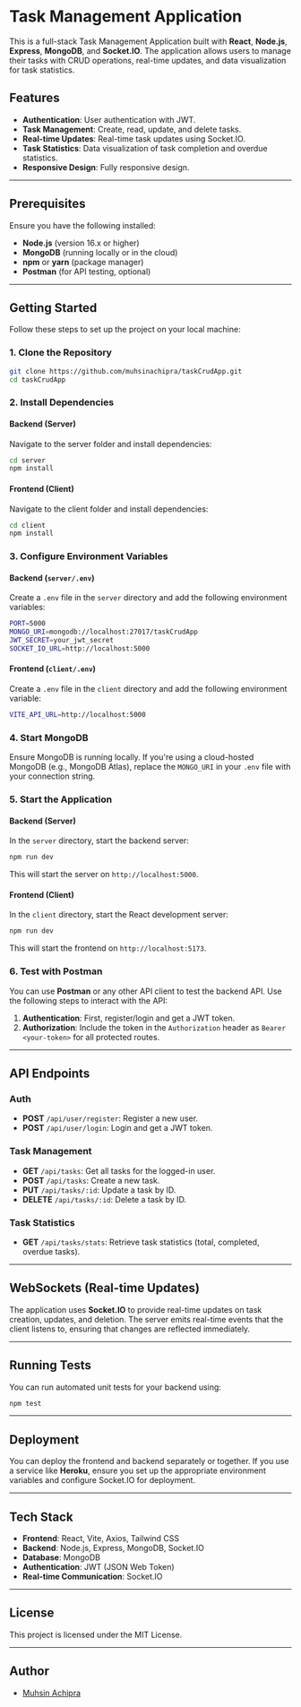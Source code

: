 # Task Management Application

This is a full-stack Task Management Application built with **React**, **Node.js**, **Express**, **MongoDB**, and **Socket.IO**. The application allows users to manage their tasks with CRUD operations, real-time updates, and data visualization for task statistics.

## Features

- **Authentication**: User authentication with JWT.
- **Task Management**: Create, read, update, and delete tasks.
- **Real-time Updates**: Real-time task updates using Socket.IO.
- **Task Statistics**: Data visualization of task completion and overdue statistics.
- **Responsive Design**: Fully responsive design.

---

## Prerequisites

Ensure you have the following installed:

- **Node.js** (version 16.x or higher)
- **MongoDB** (running locally or in the cloud)
- **npm** or **yarn** (package manager)
- **Postman** (for API testing, optional)

---

## Getting Started

Follow these steps to set up the project on your local machine:

### 1. Clone the Repository

```bash
git clone https://github.com/muhsinachipra/taskCrudApp.git
cd taskCrudApp
```

### 2. Install Dependencies

#### Backend (Server)

Navigate to the server folder and install dependencies:

```bash
cd server
npm install
```

#### Frontend (Client)

Navigate to the client folder and install dependencies:

```bash
cd client
npm install
```

### 3. Configure Environment Variables

#### Backend (`server/.env`)

Create a `.env` file in the `server` directory and add the following environment variables:

```bash
PORT=5000
MONGO_URI=mongodb://localhost:27017/taskCrudApp
JWT_SECRET=your_jwt_secret
SOCKET_IO_URL=http://localhost:5000
```

#### Frontend (`client/.env`)

Create a `.env` file in the `client` directory and add the following environment variable:

```bash
VITE_API_URL=http://localhost:5000
```

### 4. Start MongoDB

Ensure MongoDB is running locally. If you're using a cloud-hosted MongoDB (e.g., MongoDB Atlas), replace the `MONGO_URI` in your `.env` file with your connection string.

### 5. Start the Application

#### Backend (Server)

In the `server` directory, start the backend server:

```bash
npm run dev
```

This will start the server on `http://localhost:5000`.

#### Frontend (Client)

In the `client` directory, start the React development server:

```bash
npm run dev
```

This will start the frontend on `http://localhost:5173`.

### 6. Test with Postman

You can use **Postman** or any other API client to test the backend API. Use the following steps to interact with the API:

1. **Authentication**: First, register/login and get a JWT token.
2. **Authorization**: Include the token in the `Authorization` header as `Bearer <your-token>` for all protected routes.

---

## API Endpoints

### Auth

- **POST** `/api/user/register`: Register a new user.
- **POST** `/api/user/login`: Login and get a JWT token.

### Task Management

- **GET** `/api/tasks`: Get all tasks for the logged-in user.
- **POST** `/api/tasks`: Create a new task.
- **PUT** `/api/tasks/:id`: Update a task by ID.
- **DELETE** `/api/tasks/:id`: Delete a task by ID.

### Task Statistics

- **GET** `/api/tasks/stats`: Retrieve task statistics (total, completed, overdue tasks).

---

## WebSockets (Real-time Updates)

The application uses **Socket.IO** to provide real-time updates on task creation, updates, and deletion. The server emits real-time events that the client listens to, ensuring that changes are reflected immediately.

---

## Running Tests

You can run automated unit tests for your backend using:

```bash
npm test
```

---

## Deployment

You can deploy the frontend and backend separately or together. If you use a service like **Heroku**, ensure you set up the appropriate environment variables and configure Socket.IO for deployment.

---

## Tech Stack

- **Frontend**: React, Vite, Axios, Tailwind CSS
- **Backend**: Node.js, Express, MongoDB, Socket.IO
- **Database**: MongoDB
- **Authentication**: JWT (JSON Web Token)
- **Real-time Communication**: Socket.IO

---

## License

This project is licensed under the MIT License.

---

## Author

- [Muhsin Achipra](https://github.com/muhsinachipra)
